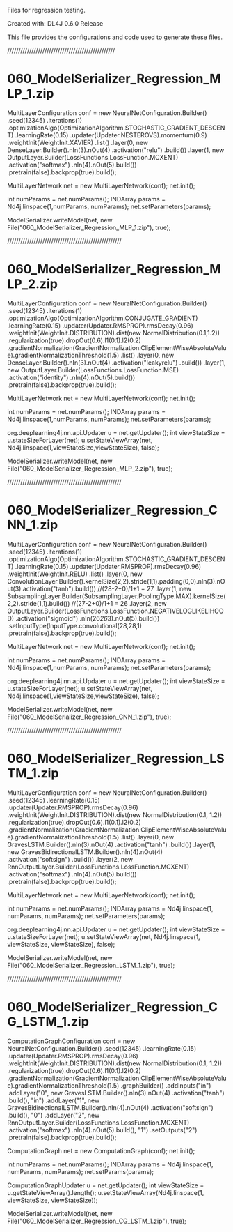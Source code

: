 

Files for regression testing.

Created with: DL4J 0.6.0 Release

This file provides the configurations and code used to generate these files.

/////////////////////////////////////////////////

# 060_ModelSerializer_Regression_MLP_1.zip

MultiLayerConfiguration conf = new NeuralNetConfiguration.Builder()
    .seed(12345)
    .iterations(1)
    .optimizationAlgo(OptimizationAlgorithm.STOCHASTIC_GRADIENT_DESCENT)
    .learningRate(0.15)
    .updater(Updater.NESTEROVS).momentum(0.9)
    .weightInit(WeightInit.XAVIER)
    .list()
    .layer(0, new DenseLayer.Builder().nIn(3).nOut(4)
        .activation("relu")
        .build())
    .layer(1, new OutputLayer.Builder(LossFunctions.LossFunction.MCXENT)
        .activation("softmax")
        .nIn(4).nOut(5).build())
    .pretrain(false).backprop(true).build();

MultiLayerNetwork net = new MultiLayerNetwork(conf);
net.init();

int numParams = net.numParams();
INDArray params = Nd4j.linspace(1,numParams, numParams);
net.setParameters(params);

ModelSerializer.writeModel(net, new File("060_ModelSerializer_Regression_MLP_1.zip"), true);

////////////////////////////////////////////////////

# 060_ModelSerializer_Regression_MLP_2.zip

MultiLayerConfiguration conf = new NeuralNetConfiguration.Builder()
	.seed(12345)
	.iterations(1)
	.optimizationAlgo(OptimizationAlgorithm.CONJUGATE_GRADIENT)
	.learningRate(0.15)
	.updater(Updater.RMSPROP).rmsDecay(0.96)
	.weightInit(WeightInit.DISTRIBUTION).dist(new NormalDistribution(0.1,1.2))
	.regularization(true).dropOut(0.6).l1(0.1).l2(0.2)
	.gradientNormalization(GradientNormalization.ClipElementWiseAbsoluteValue).gradientNormalizationThreshold(1.5)
	.list()
	.layer(0, new DenseLayer.Builder().nIn(3).nOut(4)
		.activation("leakyrelu")
		.build())
	.layer(1, new OutputLayer.Builder(LossFunctions.LossFunction.MSE)
		.activation("identity")
		.nIn(4).nOut(5).build())
	.pretrain(false).backprop(true).build();

MultiLayerNetwork net = new MultiLayerNetwork(conf);
net.init();

int numParams = net.numParams();
INDArray params = Nd4j.linspace(1,numParams, numParams);
net.setParameters(params);

org.deeplearning4j.nn.api.Updater u = net.getUpdater();
int viewStateSize = u.stateSizeForLayer(net);
u.setStateViewArray(net, Nd4j.linspace(1,viewStateSize,viewStateSize), false);

ModelSerializer.writeModel(net, new File("060_ModelSerializer_Regression_MLP_2.zip"), true);



////////////////////////////////////////////////////

# 060_ModelSerializer_Regression_CNN_1.zip

MultiLayerConfiguration conf = new NeuralNetConfiguration.Builder()
    .seed(12345)
    .iterations(1)
    .optimizationAlgo(OptimizationAlgorithm.STOCHASTIC_GRADIENT_DESCENT)
    .learningRate(0.15)
    .updater(Updater.RMSPROP).rmsDecay(0.96)
    .weightInit(WeightInit.RELU)
    .list()
    .layer(0, new ConvolutionLayer.Builder().kernelSize(2,2).stride(1,1).padding(0,0).nIn(3).nOut(3).activation("tanh").build())    //(28-2+0)/1+1 = 27
    .layer(1, new SubsamplingLayer.Builder(SubsamplingLayer.PoolingType.MAX).kernelSize(2,2).stride(1,1).build())   //(27-2+0)/1+1 = 26
    .layer(2, new OutputLayer.Builder(LossFunctions.LossFunction.NEGATIVELOGLIKELIHOOD)
        .activation("sigmoid")
        .nIn(26*26*3).nOut(5).build())
	.setInputType(InputType.convolutional(28,28,1)
    .pretrain(false).backprop(true).build();

MultiLayerNetwork net = new MultiLayerNetwork(conf);
net.init();

int numParams = net.numParams();
INDArray params = Nd4j.linspace(1,numParams, numParams);
net.setParameters(params);

org.deeplearning4j.nn.api.Updater u = net.getUpdater();
int viewStateSize = u.stateSizeForLayer(net);
u.setStateViewArray(net, Nd4j.linspace(1,viewStateSize,viewStateSize), false);

ModelSerializer.writeModel(net, new File("060_ModelSerializer_Regression_CNN_1.zip"), true);


////////////////////////////////////////////////////

# 060_ModelSerializer_Regression_LSTM_1.zip

MultiLayerConfiguration conf = new NeuralNetConfiguration.Builder()
	.seed(12345)
	.learningRate(0.15)
	.updater(Updater.RMSPROP).rmsDecay(0.96)
	.weightInit(WeightInit.DISTRIBUTION).dist(new NormalDistribution(0.1, 1.2))
	.regularization(true).dropOut(0.6).l1(0.1).l2(0.2)
	.gradientNormalization(GradientNormalization.ClipElementWiseAbsoluteValue).gradientNormalizationThreshold(1.5)
	.list()
	.layer(0, new GravesLSTM.Builder().nIn(3).nOut(4)
		.activation("tanh")
		.build())
	.layer(1, new GravesBidirectionalLSTM.Builder().nIn(4).nOut(4)
		.activation("softsign")
		.build())
	.layer(2, new RnnOutputLayer.Builder(LossFunctions.LossFunction.MCXENT)
		.activation("softmax")
		.nIn(4).nOut(5).build())
	.pretrain(false).backprop(true).build();

MultiLayerNetwork net = new MultiLayerNetwork(conf);
net.init();

int numParams = net.numParams();
INDArray params = Nd4j.linspace(1, numParams, numParams);
net.setParameters(params);

org.deeplearning4j.nn.api.Updater u = net.getUpdater();
int viewStateSize = u.stateSizeForLayer(net);
u.setStateViewArray(net, Nd4j.linspace(1, viewStateSize, viewStateSize), false);

ModelSerializer.writeModel(net, new File("060_ModelSerializer_Regression_LSTM_1.zip"), true);



////////////////////////////////////////////////////


# 060_ModelSerializer_Regression_CG_LSTM_1.zip

ComputationGraphConfiguration conf = new NeuralNetConfiguration.Builder()
	.seed(12345)
	.learningRate(0.15)
	.updater(Updater.RMSPROP).rmsDecay(0.96)
	.weightInit(WeightInit.DISTRIBUTION).dist(new NormalDistribution(0.1, 1.2))
	.regularization(true).dropOut(0.6).l1(0.1).l2(0.2)
	.gradientNormalization(GradientNormalization.ClipElementWiseAbsoluteValue).gradientNormalizationThreshold(1.5)
	.graphBuilder()
	.addInputs("in")
	.addLayer("0", new GravesLSTM.Builder().nIn(3).nOut(4)
		.activation("tanh")
		.build(), "in")
	.addLayer("1", new GravesBidirectionalLSTM.Builder().nIn(4).nOut(4)
		.activation("softsign")
		.build(), "0")
	.addLayer("2", new RnnOutputLayer.Builder(LossFunctions.LossFunction.MCXENT)
		.activation("softmax")
		.nIn(4).nOut(5).build(), "1")
	.setOutputs("2")
	.pretrain(false).backprop(true).build();

ComputationGraph net = new ComputationGraph(conf);
net.init();

int numParams = net.numParams();
INDArray params = Nd4j.linspace(1, numParams, numParams);
net.setParams(params);

ComputationGraphUpdater u = net.getUpdater();
int viewStateSize = u.getStateViewArray().length();
u.setStateViewArray(Nd4j.linspace(1, viewStateSize, viewStateSize));

ModelSerializer.writeModel(net, new File("060_ModelSerializer_Regression_CG_LSTM_1.zip"), true);
